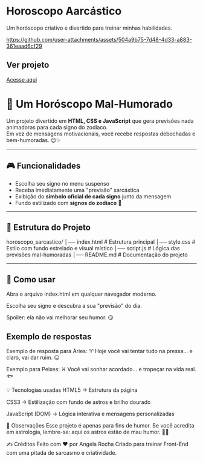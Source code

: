 # Horoscopo Aarcástico
Um horóscopo criativo e divertido para treinar minhas habilidades.


https://github.com/user-attachments/assets/504a9b75-7d48-4d33-a883-361eaad6cf29

## Ver projeto
[Acesse aqui](https://angela-rocha.github.io/horoscopo_sarcastico/)

# 🔮 Um Horóscopo Mal-Humorado

Um projeto divertido em **HTML, CSS e JavaScript** que gera previsões nada animadoras para cada signo do zodíaco.  
Em vez de mensagens motivacionais, você recebe respostas debochadas e bem-humoradas. 😒✨

---

## 🎮 Funcionalidades
- Escolha seu signo no menu suspenso
- Receba imediatamente uma "previsão" sarcástica
- Exibição do **símbolo oficial de cada signo** junto da mensagem
- Fundo estilizado com **signos do zodíaco** 🌌

---

## 📂 Estrutura do Projeto
horoscopo_sarcastico/
│── index.html # Estrutura principal
│── style.css # Estilo com fundo estrelado e visual místico
│── script.js # Lógica das previsões mal-humoradas
│── README.md # Documentação do projeto

---

## 🚀 Como usar

Abra o arquivo index.html em qualquer navegador moderno.

Escolha seu signo e descubra a sua "previsão" do dia.

Spoiler: ela não vai melhorar seu humor. 😏

## Exemplo de respostas

Exemplo de resposta para Áries:
♈ Hoje você vai tentar tudo na pressa... e claro, vai dar ruim. 😑

Exemplo para Peixes:
♓ Você vai sonhar acordado... e tropeçar na vida real. 🐟

💡 Tecnologias usadas
HTML5 → Estrutura da página

CSS3 → Estilização com fundo de astros e brilho dourado

JavaScript (DOM) → Lógica interativa e mensagens personalizadas

📌 Observações
Esse projeto é apenas para fins de humor.
Se você acredita em astrologia, lembre-se: aqui os astros estão de mau humor. 🌠😆

✍️ Créditos
Feito com ❤️ por Angela Rocha
Criado para treinar Front-End com uma pitada de sarcasmo e criatividade.
